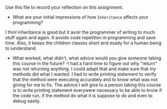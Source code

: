 Use this file to record your reflection on this assignment.

- What are your initial impressions of how `Inheritance` affects your programming?

I thinl inheritance is good but it avoir the programmer of writing to much stuff again and again. It avoids code repetition in programming and save time. Also, it keeps the children classes short and esady for a human being to iunderstand.
- What worked, what didn't, what advice would you give someone taking this course in the future?
-I had a hard time to figure out why "return" was not returning anything. I could adapt that and make sure that my methods did what I wanted. I had to write printing statement to verify that the method were executing accurately and to know what was not giving for me to fix. The advice I will give to a person taking this course is to write printing statement everywere necessary to be able to know if the code run, if the method do what it is suppose to do and even to debug easily.